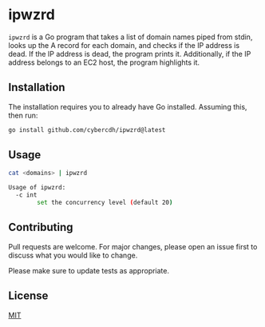 # ipwzrd

`ipwzrd` is a Go program that takes a list of domain names piped from stdin, looks up the A record for each domain, and checks if the IP address is dead. If the IP address is dead, the program prints it. Additionally, if the IP address belongs to an EC2 host, the program highlights it. 


## Installation

The installation requires you to already have Go installed. Assuming this, then run:

```bash
go install github.com/cybercdh/ipwzrd@latest
```

## Usage

```bash
cat <domains> | ipwzrd

Usage of ipwzrd:
  -c int
    	set the concurrency level (default 20)
```

## Contributing

Pull requests are welcome. For major changes, please open an issue first
to discuss what you would like to change.

Please make sure to update tests as appropriate.

## License

[MIT](https://choosealicense.com/licenses/mit/)